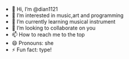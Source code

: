 - 👋 Hi, I’m @dian1121
- 👀 I’m interested in music,art and programming
- 🌱 I’m currently learning musical instrument
- 💞️ I’m looking to collaborate on you
- 📫 How to reach me to the top
- 😄 Pronouns: she
- ⚡ Fun fact: type!

<!---
dian1121/dian1121 is a ✨ special ✨ repository because its `README.md` (this file) appears on your GitHub profile.
You can click the Preview link to take a look at your changes.
--->
